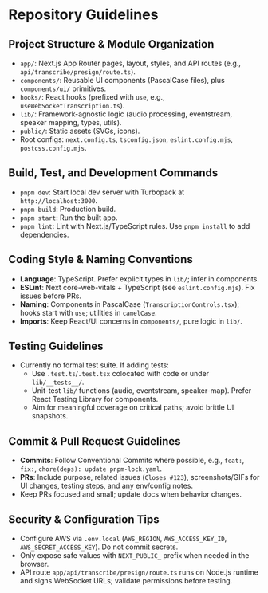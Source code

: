 # Repository Guidelines

## Project Structure & Module Organization
- `app/`: Next.js App Router pages, layout, styles, and API routes (e.g., `api/transcribe/presign/route.ts`).
- `components/`: Reusable UI components (PascalCase files), plus `components/ui/` primitives.
- `hooks/`: React hooks (prefixed with `use`, e.g., `useWebSocketTranscription.ts`).
- `lib/`: Framework-agnostic logic (audio processing, eventstream, speaker mapping, types, utils).
- `public/`: Static assets (SVGs, icons).
- Root configs: `next.config.ts`, `tsconfig.json`, `eslint.config.mjs`, `postcss.config.mjs`.

## Build, Test, and Development Commands
- `pnpm dev`: Start local dev server with Turbopack at `http://localhost:3000`.
- `pnpm build`: Production build.
- `pnpm start`: Run the built app.
- `pnpm lint`: Lint with Next.js/TypeScript rules.
Use `pnpm install` to add dependencies.

## Coding Style & Naming Conventions
- **Language**: TypeScript. Prefer explicit types in `lib/`; infer in components.
- **ESLint**: Next core-web-vitals + TypeScript (see `eslint.config.mjs`). Fix issues before PRs.
- **Naming**: Components in PascalCase (`TranscriptionControls.tsx`); hooks start with `use`; utilities in `camelCase`.
- **Imports**: Keep React/UI concerns in `components/`, pure logic in `lib/`.

## Testing Guidelines
- Currently no formal test suite. If adding tests:
  - Use `.test.ts`/`.test.tsx` colocated with code or under `lib/__tests__/`.
  - Unit-test `lib/` functions (audio, eventstream, speaker-map). Prefer React Testing Library for components.
  - Aim for meaningful coverage on critical paths; avoid brittle UI snapshots.

## Commit & Pull Request Guidelines
- **Commits**: Follow Conventional Commits where possible, e.g., `feat:`, `fix:`, `chore(deps): update pnpm-lock.yaml`.
- **PRs**: Include purpose, related issues (`Closes #123`), screenshots/GIFs for UI changes, testing steps, and any env/config notes.
- Keep PRs focused and small; update docs when behavior changes.

## Security & Configuration Tips
- Configure AWS via `.env.local` (`AWS_REGION`, `AWS_ACCESS_KEY_ID`, `AWS_SECRET_ACCESS_KEY`). Do not commit secrets.
- Only expose safe values with `NEXT_PUBLIC_` prefix when needed in the browser.
- API route `app/api/transcribe/presign/route.ts` runs on Node.js runtime and signs WebSocket URLs; validate permissions before testing.

